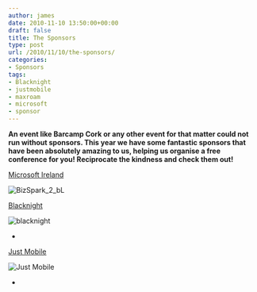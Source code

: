 ```yaml
---
author: james
date: 2010-11-10 13:50:00+00:00
draft: false
title: The Sponsors
type: post
url: /2010/11/10/the-sponsors/
categories:
- Sponsors
tags:
- Blacknight
- justmobile
- maxroam
- microsoft
- sponsor
---
```


**An event like Barcamp Cork or any other event for that matter could not run without sponsors. This year we have some fantastic sponsors that have been absolutely amazing to us, helping us organise a free conference for you! Reciprocate the kindness and check them out!**

[Microsoft Ireland](http://www.microsoft.com/ireland/)

![BizSpark_2_bL](/wp-content/uploads/2008/09/BizSpark_2_bL.png)


[Blacknight](http://www.blacknight.ie/)

![blacknight](http://min.us/icrckk.png)

-

[Just Mobile](http://www.justmobile.ie)

![Just Mobile](http://min.us/icvyO8.jpg)

-
